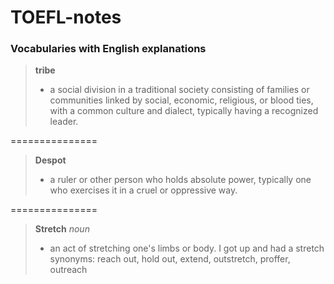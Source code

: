 # TOEFL-notes

### Vocabularies with English explanations

>  **tribe**
> - a social division in a traditional society consisting of families or communities linked by social, economic, religious, or blood ties, with a common culture and dialect, typically having a recognized leader.

===============

>  **Despot**
> - a ruler or other person who holds absolute power, typically one who exercises it in a cruel or oppressive way.

===============

> **Stretch**
> *noun*
> - an act of stretching one's limbs or body.
I got up and had a stretch
synonyms: reach out, hold out, extend, outstretch, proffer, outreach
